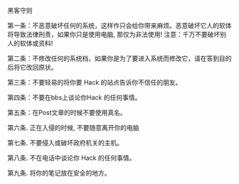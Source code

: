 黑客守则

第一条：不恶意破坏任何的系统，这样作只会给你带来麻烦。恶意破坏它人的软体将导致法律刑责，如果你只是使用电脑, 那仅为非法使用! 注意：千万不要破坏别人的软体或资料!

第二条：不修改任何的系统档，如果你是为了要进入系统而修改它，请在答到目的后将它改回原状。

第三条：不要轻易的将你要 Hack 的站点告诉你不信任的朋友。

第四条：不要在bbs上谈论你Hack 的任何事情。 

第五条：在Post文章的时候不要使用真名。 

第六条. 正在入侵的时候, 不要随意离开你的电脑 

第七条. 不要侵入或破坏政府机关的主机。 

第八条. 不在电话中谈论你 Hack 的任何事情。 

第九条. 将你的笔记放在安全的地方。

